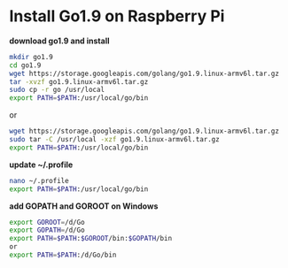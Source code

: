 # Install Go1.9 on Raspberry Pi

**download go1.9 and install**
```bash
mkdir go1.9
cd go1.9
wget https://storage.googleapis.com/golang/go1.9.linux-armv6l.tar.gz
tar -xvzf go1.9.linux-armv6l.tar.gz
sudo cp -r go /usr/local
export PATH=$PATH:/usr/local/go/bin
```

or

```bash
wget https://storage.googleapis.com/golang/go1.9.linux-armv6l.tar.gz
sudo tar -C /usr/local -xzf go1.9.linux-armv6l.tar.gz
export PATH=$PATH:/usr/local/go/bin
```

**update ~/.profile**
```bash
nano ~/.profile
export PATH=$PATH:/usr/local/go/bin
```

**add GOPATH and GOROOT on Windows**
```bash
export GOROOT=/d/Go
export GOPATH=/d/Go
export PATH=$PATH:$GOROOT/bin:$GOPATH/bin
or
export PATH=$PATH:/d/Go/bin
```

